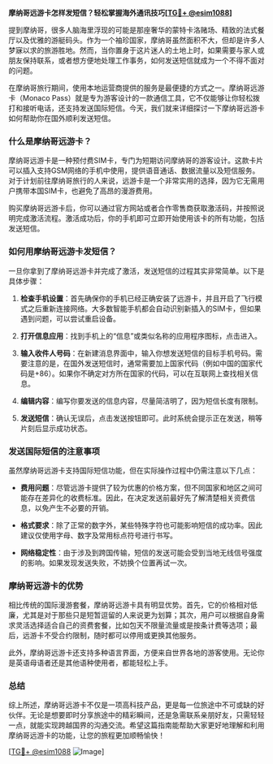 **摩纳哥远游卡怎样发短信？轻松掌握海外通讯技巧[[TG💪+ @esim1088](https://t.me/s/esim1088)]**

提到摩纳哥，很多人脑海里浮现的可能是那座奢华的蒙特卡洛赌场、精致的法式餐厅以及优雅的游艇码头。作为一个袖珍国家，摩纳哥虽然面积不大，但却是许多人梦寐以求的旅游胜地。然而，当你置身于这片迷人的土地上时，如果需要与家人或朋友保持联系，或者想方便地处理工作事务，如何发送短信就成为一个不得不面对的问题。

在摩纳哥旅行期间，使用本地运营商提供的服务是最便捷的方式之一。摩纳哥远游卡（Monaco Pass）就是专为游客设计的一款通信工具，它不仅能够让你轻松拨打和接听电话，还支持发送国际短信。今天，我们就来详细探讨一下摩纳哥远游卡如何帮助你在国外顺利发送短信。

### 什么是摩纳哥远游卡？

摩纳哥远游卡是一种预付费SIM卡，专门为短期访问摩纳哥的游客设计。这款卡片可以插入支持GSM网络的手机中使用，提供语音通话、数据流量以及短信服务。对于计划前往摩纳哥旅行的人来说，远游卡是一个非常实用的选择，因为它无需用户携带本国SIM卡，也避免了高昂的漫游费用。

购买摩纳哥远游卡后，你可以通过官方网站或者合作零售商获取激活码，并按照说明完成激活流程。激活成功后，你的手机即可立即开始使用该卡的所有功能，包括发送短信。

### 如何用摩纳哥远游卡发短信？

一旦你拿到了摩纳哥远游卡并完成了激活，发送短信的过程其实非常简单。以下是具体步骤：

1. **检查手机设置**：首先确保你的手机已经正确安装了远游卡，并且开启了飞行模式之后重新连接网络。大多数智能手机都会自动识别新插入的SIM卡，但如果遇到问题，可以尝试重启设备。
   
2. **打开信息应用**：找到手机上的“信息”或类似名称的应用程序图标，点击进入。

3. **输入收件人号码**：在新建消息界面中，输入你想发送短信的目标手机号码。需要注意的是，在国外发送短信时，通常需要加上国家代码（例如中国的国家代码是+86）。如果你不确定对方所在国家的代码，可以在互联网上查找相关信息。

4. **编辑内容**：编写你要发送的信息内容，尽量简洁明了，因为短信长度有限制。

5. **发送短信**：确认无误后，点击发送按钮即可。此时系统会提示正在发送，稍等片刻后显示成功状态。

### 发送国际短信的注意事项

虽然摩纳哥远游卡支持国际短信功能，但在实际操作过程中仍需注意以下几点：

- **费用问题**：尽管远游卡提供了较为优惠的价格方案，但不同国家和地区之间可能存在差异化的收费标准。因此，在决定发送前最好先了解清楚相关资费信息，以免产生不必要的开销。
  
- **格式要求**：除了正常的数字外，某些特殊字符也可能影响短信的成功率。因此建议仅使用字母、数字及常用标点符号进行书写。

- **网络稳定性**：由于涉及到跨国传输，短信的发送可能会受到当地无线信号强度的影响。如果发现发送失败，不妨换个位置再试一次。

### 摩纳哥远游卡的优势

相比传统的国际漫游套餐，摩纳哥远游卡具有明显优势。首先，它的价格相对低廉，尤其是对于那些只是短暂逗留的人来说更为划算；其次，用户可以根据自身需求灵活选择适合自己的资费套餐，比如包天不限量流量或是按条计费等选项；最后，远游卡不受合约限制，随时都可以停用或更换其他服务。

此外，摩纳哥远游卡还支持多种语言界面，方便来自世界各地的游客使用。无论你是英语母语者还是其他语种使用者，都能轻松上手。

### 总结

综上所述，摩纳哥远游卡不仅是一项高科技产品，更是每一位旅途中不可或缺的好伙伴。无论是想要即时分享旅途中的精彩瞬间，还是急需联系亲朋好友，只需轻轻一点，就能实现跨越国界的沟通交流。希望这篇指南能帮助大家更好地理解和利用摩纳哥远游卡的功能，让您的旅程更加顺畅愉快！

[[TG💪+ @esim1088](https://t.me/s/esim1088) ![Image](https://i.postimg.cc/4NQfJmqS/Snipaste-2025-05-13-00-14-12.png)]